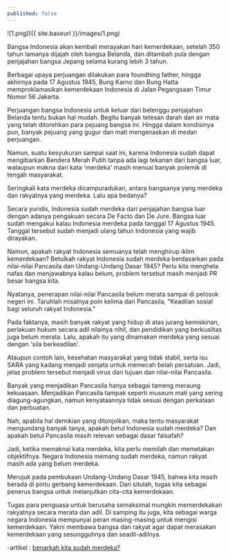 ```yaml
---
published: false
---
```

![1.png]({{ site.baseurl }}/images/1.png)

Bangsa Indonesia akan kembali merayakan hari kemerdekaan, setelah 350 tahun lamanya dijajah oleh bangsa Belanda, dan ditambah pula dengan penjajahan bangsa Jepang selama kurang lebih 3 tahun.

Berbagai upaya perjuangan dilakukan para foundhing father, hingga akhirnya pada 17 Agustus 1945, Bung Karno dan Bung Hatta memproklamasikan kemerdekaan Indonesia di Jalan Pegangsaan Timur Nomor 56 Jakarta.

Perjuangan bangsa Indonesia untuk keluar dari belenggu penjajahan Belanda tentu bukan hal mudah. Begitu banyak tetesan darah dan air mata yang telah ditorehkan para pejuang bangsa ini. Hingga dalam kondisinya pun, banyak pejuang yang gugur dan mati mengenaskan di medan perjuangan.

Namun, suatu kesyukuran sampai saat ini, karena Indonesia sudah dapat mengibarkan Bendera Merah Putih tanpa ada lagi tekanan dari bangsa luar, walaupun makna dari kata 'merdeka' masih menuai banyak polemik di tengah masyarakat.

Seringkali kata merdeka dicampuradukan, antara bangsanya yang merdeka dan rakyatnya yang merdeka. Lalu apa bedanya?

Secara yuridis, Indonesia sudah merdeka dari penjajahan bangsa luar dengan adanya pengakuan secara De Facto dan De Jure. Bangsa luar sudah mengakui kalau Indonesia merdeka pada tanggal 17 Agustus 1945. Tanggal tersebut sudah menjadi ulang tahun Indonesia yang wajib dirayakan.

Namun, apakah rakyat Indonesia semuanya telah menghirup iklim kemerdekaan? Betulkah rakyat Indonesia sudah merdeka berdasarkan pada nilai-nilai Pancasila dan Undang-Undang Dasar 1945? Perlu kita menghela nafas dan menjawabnya kalau belum, problem tersebut masih menjadi PR besar bangsa kita.

Nyatanya, penerapan nilai-nilai Pancasila belum merata sampai di pelosok negeri ini. Taruhlah misalnya poin kelima dari Pancasila, "Keadilan sosial bagi seluruh rakyat Indonesia."

Pada faktanya, masih banyak rakyat yang hidup di atas jurang kemiskinan, perlakuan hukum secara adil nilainya nihil, dan pendidikan yang berkualitas juga belum merata. Lalu, apakah itu yang dinamakan merdeka yang sesuai dengan 'sila berkeadilan'.

Ataupun contoh lain, kesehatan masyarakat yang tidak stabil, serta isu SARA yang kadang menjadi senjata untuk memecah belah persatuan. Jadi, jelas problem tersebut menjadi virus dari tujuan dan nilai-nilai Pancasila.

Banyak yang menjadikan Pancasila hanya sebagai tameng meraung kekuasaan. Menjadikan Pancasila tampak seperti museum mati yang sering diagung-agungkan, namun kenyataannya tidak sesuai dengan perkataan dan perbuatan.

Nah, apabila hal demikian yang ditonjolkan, maka tentu masyarakat mengundang banyak tanya, apakah betul Indonesia sudah merdeka? Dan apakah betul Pancasila masih relevan sebagai dasar falsafah?

Jadi, ketika memaknai kata merdeka, kita perlu memilah dan memetakan objektifnya. Negara Indonesia memang sudah merdeka, namun rakyat masih ada yang belum merdeka.

Merujuk pada pembukaan Undang-Undang Dasar 1945, bahwa kita masih berada di pintu gerbang kemerdekaan. Dari situlah, tugas kita sebagai penerus bangsa untuk melanjutkan cita-cita kemerdekaan.

Tugas para penguasa untuk berusaha semaksimal mungkin memerdekakan rakyatnya secara merata dan adil. Di samping itu juga, kita sebagai warga negara Indonesia mempunyai peran masing-masing untuk mengisi kemerdekaan. Yakni membawa bangsa dan rakyat agar dapat merasakan kemerdekaan yang sesungguhnya dan seadil-adilnya.

-artikel : [benarkah kita sudah merdeka?](https://yoursay.suara.com/kolom/2021/08/16/133327/benarkah-kita-sudah-merdeka)